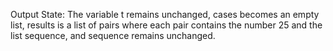 Output State: The variable t remains unchanged, cases becomes an empty list, results is a list of pairs where each pair contains the number 25 and the list sequence, and sequence remains unchanged.